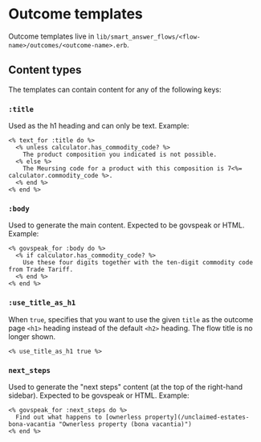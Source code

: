 # Outcome templates

Outcome templates live in `lib/smart_answer_flows/<flow-name>/outcomes/<outcome-name>.erb`.

## Content types

The templates can contain content for any of the following keys:

### `:title`

Used as the h1 heading and can only be text. Example:

```erb
<% text_for :title do %>
  <% unless calculator.has_commodity_code? %>
    The product composition you indicated is not possible.
  <% else %>
    The Meursing code for a product with this composition is 7<%= calculator.commodity_code %>.
  <% end %>
<% end %>
```

### `:body`

Used to generate the main content. Expected to be govspeak or HTML. Example:

```erb
<% govspeak_for :body do %>
  <% if calculator.has_commodity_code? %>
    Use these four digits together with the ten-digit commodity code from Trade Tariff.
  <% end %>
<% end %>
```

### `:use_title_as_h1`

When `true`, specifies that you want to use the given `title` as the outcome page
`<h1>` heading instead of the default `<h2>` heading.  The flow title is no longer
shown.

```erb
<% use_title_as_h1 true %>
```

### `next_steps`

Used to generate the "next steps" content (at the top of the right-hand sidebar). Expected to be govspeak or HTML. Example:

```erb
<% govspeak_for :next_steps do %>
  Find out what happens to [ownerless property](/unclaimed-estates-bona-vacantia "Ownerless property (bona vacantia)")
<% end %>
```
